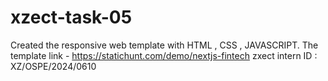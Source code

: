 # xzect-task-05
Created the responsive web template with HTML , CSS , JAVASCRIPT.
The template link - https://statichunt.com/demo/nextjs-fintech
zxect intern ID : XZ/OSPE/2024/0610
